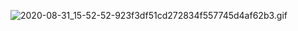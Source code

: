 ![2020-08-31_15-52-52-923f3df51cd272834f557745d4af62b3.gif](..%2F..%2F..%2F..%2FDownloads%2F2020-08-31_15-52-52-923f3df51cd272834f557745d4af62b3.gif)